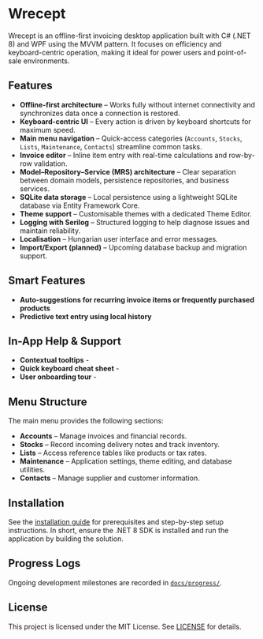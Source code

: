 # Wrecept

Wrecept is an offline-first invoicing desktop application built with C# (.NET 8) and WPF using the MVVM pattern. It focuses on efficiency and keyboard-centric operation, making it ideal for power users and point-of-sale environments.

<!-- Main window screenshot omitted due to binary file restrictions -->

## Features

- **Offline-first architecture** – Works fully without internet connectivity and synchronizes data once a connection is restored.
- **Keyboard-centric UI** – Every action is driven by keyboard shortcuts for maximum speed.
- **Main menu navigation** – Quick-access categories (`Accounts`, `Stocks`, `Lists`, `Maintenance`, `Contacts`) streamline common tasks.
- **Invoice editor** – Inline item entry with real-time calculations and row-by-row validation.
- **Model–Repository–Service (MRS) architecture** – Clear separation between domain models, persistence repositories, and business services.
- **SQLite data storage** – Local persistence using a lightweight SQLite database via Entity Framework Core.
- **Theme support** – Customisable themes with a dedicated Theme Editor.
- **Logging with Serilog** – Structured logging to help diagnose issues and maintain reliability.
- **Localisation** – Hungarian user interface and error messages.
- **Import/Export (planned)** – Upcoming database backup and migration support.
## Smart Features
- **Auto-suggestions for recurring invoice items or frequently purchased products**
- **Predictive text entry using local history** 
## In-App Help & Support
- **Contextual tooltips** -
- **Quick keyboard cheat sheet** -
- **User onboarding tour** -

## Menu Structure

The main menu provides the following sections:

- **Accounts** – Manage invoices and financial records.
- **Stocks** – Record incoming delivery notes and track inventory.
- **Lists** – Access reference tables like products or tax rates.
- **Maintenance** – Application settings, theme editing, and database utilities.
- **Contacts** – Manage supplier and customer information.

## Installation

See the [installation guide](docs/INSTALL.md) for prerequisites and step-by-step setup instructions. In short, ensure the .NET 8 SDK is installed and run the application by building the solution.

## Progress Logs

Ongoing development milestones are recorded in [`docs/progress/`](docs/progress/).

## License

This project is licensed under the MIT License. See [LICENSE](LICENSE) for details.
